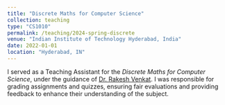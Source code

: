 ```yaml
---
title: "Discrete Maths for Computer Science"
collection: teaching
type: "CS1010"
permalink: /teaching/2024-spring-discrete
venue: "Indian Institute of Technology Hyderabad, India"
date: 2022-01-01
location: "Hyderabad, IN"
---
```


I served as a Teaching Assistant for the *Discrete Maths for Computer Science*, under the guidance of [Dr. Rakesh Venkat](https://people.iith.ac.in/rakeshvenkat/). I was responsible for grading assignments and quizzes, ensuring fair evaluations and providing feedback to enhance their understanding of the subject.